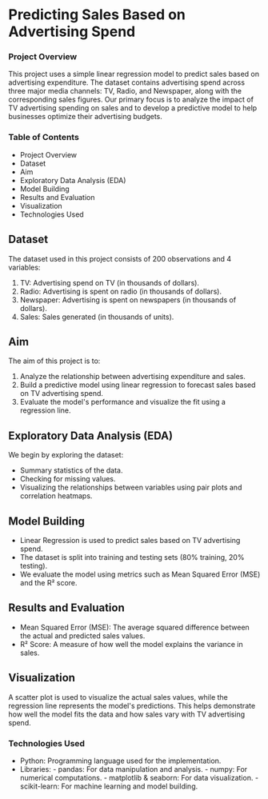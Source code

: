 # Predicting Sales Based on Advertising Spend
### Project Overview
This project uses a simple linear regression model to predict sales based on advertising expenditure. The dataset contains advertising spend across three major media channels: TV, Radio, and Newspaper, along with the corresponding sales figures. Our primary focus is to analyze the impact of TV advertising spending on sales and to develop a predictive model to help businesses optimize their advertising budgets.
### Table of Contents
- Project Overview
- Dataset
- Aim
- Exploratory Data Analysis (EDA)
- Model Building
- Results and Evaluation
- Visualization
- Technologies Used
## Dataset
The dataset used in this project consists of 200 observations and 4 variables:
1. TV: Advertising spend on TV (in thousands of dollars).
2. Radio: Advertising is spent on radio (in thousands of dollars).
3. Newspaper: Advertising is spent on newspapers (in thousands of dollars).
4. Sales: Sales generated (in thousands of units).
## Aim
The aim of this project is to:
1. Analyze the relationship between advertising expenditure and sales.
2. Build a predictive model using linear regression to forecast sales based on TV advertising spend.
3. Evaluate the model's performance and visualize the fit using a regression line.
## Exploratory Data Analysis (EDA)
We begin by exploring the dataset:
- Summary statistics of the data.
- Checking for missing values.
- Visualizing the relationships between variables using pair plots and correlation heatmaps.
## Model Building
- Linear Regression is used to predict sales based on TV advertising spend.
- The dataset is split into training and testing sets (80% training, 20% testing).
- We evaluate the model using metrics such as Mean Squared Error (MSE) and the R² score.
## Results and Evaluation
- Mean Squared Error (MSE): The average squared difference between the actual and predicted sales values.
- R² Score: A measure of how well the model explains the variance in sales.
## Visualization
A scatter plot is used to visualize the actual sales values, while the regression line represents the model's predictions. This helps demonstrate how well the model fits the data and how sales vary with TV advertising spend. 
### Technologies Used
- Python: Programming language used for the implementation.
- Libraries:
      - pandas: For data manipulation and analysis.
      - numpy: For numerical computations.
      - matplotlib & seaborn: For data visualization.
      - scikit-learn: For machine learning and model building.
  

